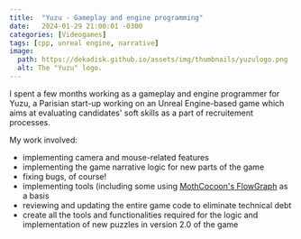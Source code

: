 ```yaml
---
title:  "Yuzu - Gameplay and engine programming"
date:   2024-01-29 21:00:01 -0300
categories: [Videogames]
tags: [cpp, unreal engine, narrative]
image:
  path: https://dekadisk.github.io/assets/img/thumbnails/yuzulogo.png
  alt: The "Yuzu" logo.
---
```

I spent a few months working as a gameplay and engine programmer for Yuzu, a Parisian start-up working on an Unreal Engine-based game which aims at evaluating candidates' soft skills as a part of recruitement processes.

My work involved:
- implementing camera and mouse-related features
- implementing the game narrative logic for new parts of the game
- fixing bugs, of course!
- implementing tools (including some using [MothCocoon's FlowGraph](https://github.com/MothCocoon/FlowGraph) as a basis
- reviewing and updating the entire game code to eliminate technical debt
- create all the tools and functionalities required for the logic and implementation of new puzzles in version 2.0 of the game
